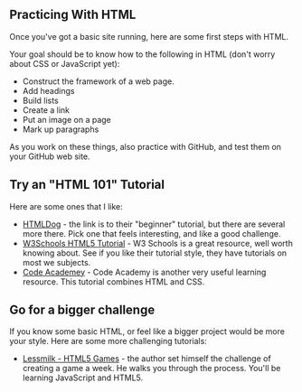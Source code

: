 Practicing With HTML
--------------------

Once you've got a basic site running, here are some first steps with HTML.

Your goal should be to know how to the following in HTML (don't worry about CSS or JavaScript yet):

* Construct the framework of a web page.
* Add headings
* Build lists
* Create a link
* Put an image on a page
* Mark up paragraphs

As you work on these things, also practice with GitHub, and test them on your GitHub web site.

## Try an "HTML 101" Tutorial

Here are some ones that I like:

* [HTMLDog](http://htmldog.com/guides/html/beginner/) - the link is to their "beginner" tutorial, but there are several more there. Pick one that feels interesting, and like a good challenge.
* [W3Schools HTML5 Tutorial](http://www.w3schools.com/htmL/) - W3 Schools is a great resource, well worth knowing about. See if you like their tutorial style, they have tutorials on most we subjects.
* [Code Academey](http://www.codecademy.com/en/tracks/web) - Code Academy is another very useful learning resource. This tutorial combines HTML and CSS.

## Go for a bigger challenge

If you know some basic HTML, or feel like a bigger project would be more your style. Here are some more challenging tutorials:

* [Lessmilk - HTML5 Games](http://www.lessmilk.com) - the author set himself the challenge of creating a game a week. He walks you through the process. You'll be learning JavaScript and HTML5.
